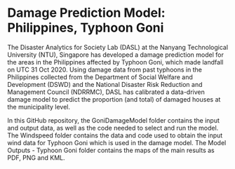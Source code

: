# Damage Prediction Model: Philippines, Typhoon Goni

The Disaster Analytics for Society Lab (DASL) at the Nanyang Technological University (NTU), Singapore has developed a damage prediction model for the areas in the Philippines affected by Typhoon Goni, which made landfall on UTC 31 Oct 2020. Using damage data from past typhoons in the Philippines collected from the Department of Social Welfare and Development (DSWD) and the National Disaster Risk Reduction and Management Council (NDRRMC), DASL has calibrated a data-driven damage model to predict the proportion (and total) of damaged houses at the municipality level. 

In this GitHub repository, the GoniDamageModel folder contains the input and output data, as well as the code needed to select and run the model. The Windspeed folder contains the data and code used to obtain the input wind data for Typhoon Goni which is used in the damage model. The Model Outputs - Typhoon Goni folder contains the  maps of the main results as PDF, PNG and KML.  
